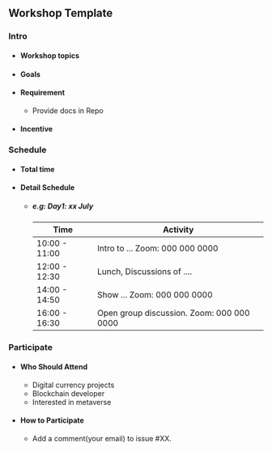## Workshop Template

### Intro

- #### Workshop topics

- #### Goals

- #### Requirement

  - Provide docs in Repo

- #### Incentive

### Schedule

- #### Total time

- #### Detail Schedule
  - ##### e.g: Day1: xx July

    | Time          | Activity                                   |
    | ------------- | ------------------------------------------ |
    | 10:00 - 11:00 | Intro to ... Zoom: 000 000 0000            |
    | 12:00 - 12:30 | Lunch, Discussions of ....                 |
    | 14:00 - 14:50 | Show ...  Zoom: 000 000 0000               |
    | 16:00 - 16:30 | Open group discussion. Zoom: 000 000 0000  |


### Participate

- #### Who Should Attend

  - Digital currency projects
  - Blockchain developer
  - Interested in metaverse

- #### How to Participate
  - Add a comment(your email) to issue #XX.